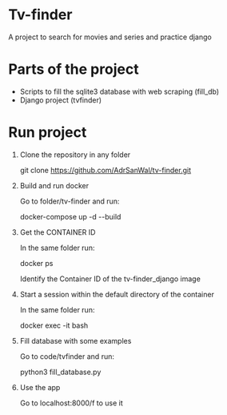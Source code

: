 Tv-finder
=
A project to search for movies and series and practice django


Parts of the project
=
* Scripts to fill the sqlite3 database with web scraping (fill_db)
* Django project (tvfinder)

Run project
=
1. Clone the repository in any folder

      git clone https://github.com/AdrSanWal/tv-finder.git

2. Build and run docker

      Go to folder/tv-finder and run:
      
      docker-compose up -d --build

3. Get the CONTAINER ID

      In the same folder run:
      
      docker ps
      
      Identify the Container ID of the tv-finder_django image
  
4. Start a session within the default directory of the container

      In the same folder run:
      
      docker exec -it <CONTAINER ID> bash
      
5. Fill database with some examples

      Go to code/tvfinder and run:
      
      python3 fill_database.py    
  
5. Use the app
      
      Go to localhost:8000/f to use it
